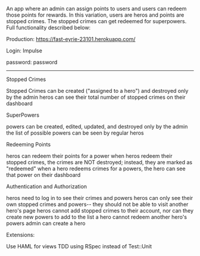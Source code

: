 An app where an admin can assign points to users and users can redeem those points for rewards. In this variation, users are heros and points are stopped crimes. The stopped crimes can get redeemed for superpowers. Full functionality described below:

Production: https://fast-eyrie-23101.herokuapp.com/

Login: Impulse

password: password
****
Stopped Crimes

Stopped Crimes can be created ("assigned to a hero") and destroyed only by the admin
heros can see their total number of stopped crimes on their dashboard

SuperPowers

powers can be created, edited, updated, and destroyed only by the admin
the list of possible powers can be seen by regular heros

Redeeming Points

heros can redeem their points for a power
when heros redeem their stopped crimes, the crimes are NOT destroyed; instead, they are marked as "redeemed"
when a hero redeems crimes for a powers, the hero can see that power on their dashboard

Authentication and Authorization

heros need to log in to see their crimes and powers
heros can only see their own stopped crimes and powers-- they should not be able to visit another hero's page
heros cannot add stopped crimes to their account, nor can they create new powers to add to the list
a hero cannot redeem another hero's powers
admin can create a hero


Extensions:


Use HAML for views
TDD using RSpec instead of Test::Unit
